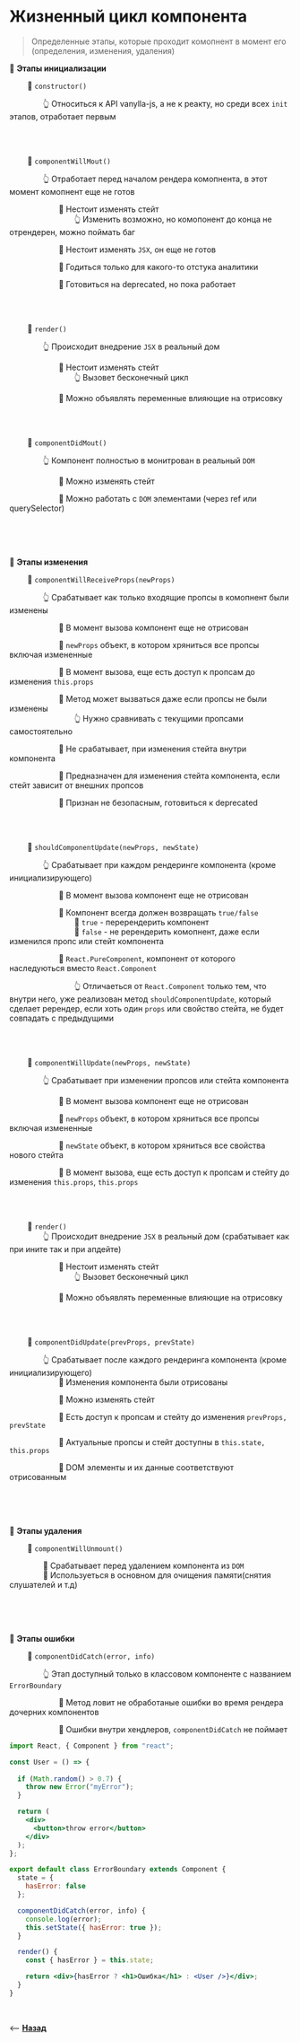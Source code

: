# Жизненный цикл компонента
> Определенные этапы, которые проходит комопнент в момент его (определения, изменения, удаления) 

💠 **Этапы инициализации**  

&emsp;&emsp; 🔹 `constructor()`

&emsp;&emsp;&emsp;&emsp; 👆 Относиться к API vanylla-js, а не к реакту, но среди всех `init` этапов, отработает первым

<br>
<br>  


&emsp;&emsp; 🔹 `componentWillMout()`

&emsp;&emsp;&emsp;&emsp; 👆 Отработает перед началом рендера комопнента, в этот момент комопнент еще не готов

&emsp;&emsp;&emsp;&emsp;&emsp;&emsp; 🎯 Нестоит изменять стейт    
&emsp;&emsp;&emsp;&emsp;&emsp;&emsp;&emsp;&emsp; 👆 Изменить возможно, но комопонент до конца не отрендерен, можно поймать баг

&emsp;&emsp;&emsp;&emsp;&emsp;&emsp; 🎯 Нестоит изменять `JSX`, он еще не готов 

&emsp;&emsp;&emsp;&emsp;&emsp;&emsp; 🎯 Годиться только для какого-то отстука аналитики  

&emsp;&emsp;&emsp;&emsp;&emsp;&emsp; 🎯 Готовиться на deprecated, но пока работает  

<br>  
<br>  


&emsp;&emsp; 🔹 `render()`

&emsp;&emsp;&emsp;&emsp; 👆 Происходит внедрение `JSX` в реальный дом

&emsp;&emsp;&emsp;&emsp;&emsp;&emsp; 🎯 Нестоит изменять стейт   
&emsp;&emsp;&emsp;&emsp;&emsp;&emsp;&emsp;&emsp; 👆 Вызовет бесконечный цикл

&emsp;&emsp;&emsp;&emsp;&emsp;&emsp; 🎯 Можно объявлять переменные влияющие на отрисовку   

<br> 
<br>  


&emsp;&emsp; 🔹 `componentDidMout()`

&emsp;&emsp;&emsp;&emsp; 👆 Компонент полностью в монитрован в реальный `DOM`

&emsp;&emsp;&emsp;&emsp;&emsp;&emsp; 🎯 Можно изменять стейт

&emsp;&emsp;&emsp;&emsp;&emsp;&emsp; 🎯 Можно работать с `DOM` элементами (через ref или querySelector)

<br>  
<br>  
<br>  


💠 **Этапы изменения**  

&emsp;&emsp; 🔹 `componentWillReceiveProps(newProps)`

&emsp;&emsp;&emsp;&emsp; 👆 Срабатывает как только входящие пропсы в комопнент были изменены

&emsp;&emsp;&emsp;&emsp;&emsp;&emsp; 🎯 В момент вызова компонент еще не отрисован     

&emsp;&emsp;&emsp;&emsp;&emsp;&emsp; 🎯 `newProps` объект, в котором хряниться все пропсы включая измененные  

&emsp;&emsp;&emsp;&emsp;&emsp;&emsp; 🎯 В момент вызова, еще есть доступ к пропсам до изменения `this.props`

&emsp;&emsp;&emsp;&emsp;&emsp;&emsp; 🎯 Метод может вызваться даже если пропсы не были изменены  
&emsp;&emsp;&emsp;&emsp;&emsp;&emsp;&emsp;&emsp; 👆 Нужно сравнивать с текущими пропсами самостоятельно

&emsp;&emsp;&emsp;&emsp;&emsp;&emsp; 🎯 Не срабатывает, при изменения стейта внутри компонента  

&emsp;&emsp;&emsp;&emsp;&emsp;&emsp; 🎯 Предназначен для изменения стейта компонента, если стейт зависит от внешних пропсов  

&emsp;&emsp;&emsp;&emsp;&emsp;&emsp; 🎯 Признан не безопасным, готовиться к deprecated

<br>  
<br> 

&emsp;&emsp; 🔹 `shouldComponentUpdate(newProps, newState)` 

&emsp;&emsp;&emsp;&emsp; 👆 Срабатывает при каждом рендеринге компонента (кроме инициализирующего)   

&emsp;&emsp;&emsp;&emsp;&emsp;&emsp; 🎯 В момент вызова компонент еще не отрисован   

&emsp;&emsp;&emsp;&emsp;&emsp;&emsp; 🎯 Компонент всегда должен возвращать `true/false`  
&emsp;&emsp;&emsp;&emsp;&emsp;&emsp;&emsp;&emsp; 🎯 `true` - перерендерить компонент  
&emsp;&emsp;&emsp;&emsp;&emsp;&emsp;&emsp;&emsp; 🎯 `false` - не ререндерить комопнент, даже если изменился пропс или стейт компонента

&emsp;&emsp;&emsp;&emsp;&emsp;&emsp; 🎯 `React.PureComponent`, компонент от которого наследуються вместо `React.Component`

&emsp;&emsp;&emsp;&emsp;&emsp;&emsp;&emsp;&emsp; 👆 Отличаеться от `React.Component` только тем, что внутри него, уже реализован метод `shouldComponentUpdate`, который сделает ререндер, если хоть один `props` или свойство стейта, не будет совпадать с предыдущими 

<br>  
<br>

&emsp;&emsp; 🔹 `componentWillUpdate(newProps, newState)`

&emsp;&emsp;&emsp;&emsp; 👆 Срабатывает при изменении пропсов или стейта компонента  

&emsp;&emsp;&emsp;&emsp;&emsp;&emsp; 🎯 В момент вызова компонент еще не отрисован       

&emsp;&emsp;&emsp;&emsp;&emsp;&emsp; 🎯 `newProps` объект, в котором хряниться все пропсы  включая измененные  

&emsp;&emsp;&emsp;&emsp;&emsp;&emsp; 🎯 `newState` объект, в котором хряниться все свойства нового стейта  

&emsp;&emsp;&emsp;&emsp;&emsp;&emsp; 🎯 В момент вызова, еще есть доступ к пропсам и стейту до изменения `this.props`, `this.props`

<br>  
<br>

&emsp;&emsp; 🔹 `render()`    
&emsp;&emsp;&emsp;&emsp; 👆 Происходит внедрение `JSX` в реальный дом (срабатывает как при ините так и при апдейте)    

&emsp;&emsp;&emsp;&emsp;&emsp;&emsp; 🎯 Нестоит изменять стейт   
&emsp;&emsp;&emsp;&emsp;&emsp;&emsp;&emsp;&emsp; 👆 Вызовет бесконечный цикл

&emsp;&emsp;&emsp;&emsp;&emsp;&emsp; 🎯 Можно объявлять переменные влияющие на отрисовку

<br>  
<br>

&emsp;&emsp; 🔹 `componentDidUpdate(prevProps, prevState)`  

&emsp;&emsp;&emsp;&emsp; 👆 Срабатывает после каждого рендеринга компонента (кроме инициализирующего)      
&emsp;&emsp;&emsp;&emsp;&emsp;&emsp; 🎯 Изменения компонента были отрисованы  

&emsp;&emsp;&emsp;&emsp;&emsp;&emsp; 🎯 Можно изменять стейт  

&emsp;&emsp;&emsp;&emsp;&emsp;&emsp; 🎯 Есть доступ к пропсам и стейту до изменения `prevProps, prevState`  

&emsp;&emsp;&emsp;&emsp;&emsp;&emsp; 🎯 Актуальные пропсы и стейт доступны в `this.state, this.props`     

&emsp;&emsp;&emsp;&emsp;&emsp;&emsp; 🎯 DOM элементы и их данные соответствуют отрисованным   

<br>  
<br>  
<br>

💠 **Этапы удаления**  

&emsp;&emsp; 🔹 `componentWillUnmount()`  

&emsp;&emsp;&emsp;&emsp; 🎯 Срабатывает перед удалением компонента из `DOM`  
&emsp;&emsp;&emsp;&emsp; 🎯 Используеться в основном для очищения памяти(снятия слушателей и т.д)

<br>  
<br>  
<br>

💠 **Этапы ошибки**  

&emsp;&emsp; 🔹 `componentDidCatch(error, info)`  

&emsp;&emsp;&emsp;&emsp; 👆 Этап доступный только в классовом компоненте с названием `ErrorBoundary`         

&emsp;&emsp;&emsp;&emsp;&emsp;&emsp; 🎯 Метод ловит не обработаные ошибки во время рендера дочерних компонентов  

&emsp;&emsp;&emsp;&emsp;&emsp;&emsp; 🎯 Ошибки внутри хендлеров, `componentDidCatch` не поймает

```jsx harmony
import React, { Component } from "react";

const User = () => {
  
  if (Math.random() > 0.7) {
    throw new Error("myError");
  }

  return (
    <div>
      <button>throw error</button>
    </div>
  );
};

export default class ErrorBoundary extends Component {
  state = {
    hasError: false
  };

  componentDidCatch(error, info) {
    console.log(error);
    this.setState({ hasError: true });
  }

  render() {
    const { hasError } = this.state;

    return <div>{hasError ? <h1>Ошибка</h1> : <User />}</div>;
  }
}
```

<br>

⟵ **<a href="../../readme.md">Назад</a>**


